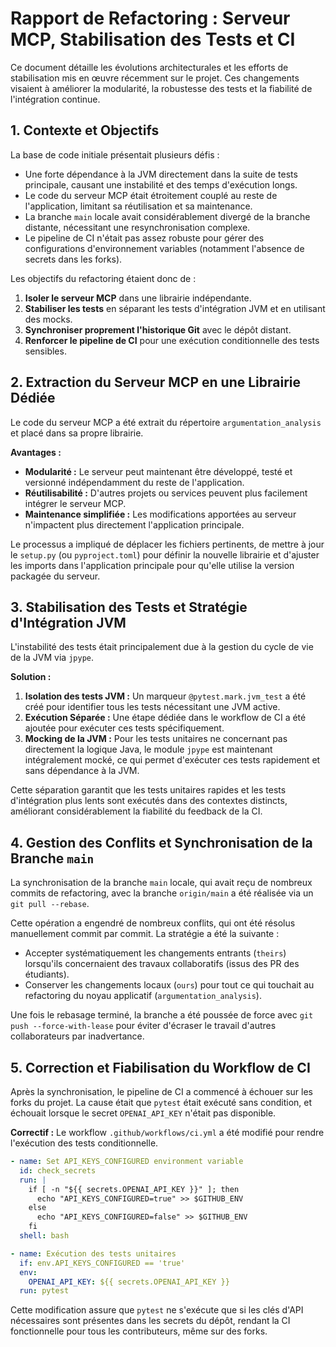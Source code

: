 # Rapport de Refactoring : Serveur MCP, Stabilisation des Tests et CI

Ce document détaille les évolutions architecturales et les efforts de stabilisation mis en œuvre récemment sur le projet. Ces changements visaient à améliorer la modularité, la robustesse des tests et la fiabilité de l'intégration continue.

## 1. Contexte et Objectifs

La base de code initiale présentait plusieurs défis :
- Une forte dépendance à la JVM directement dans la suite de tests principale, causant une instabilité et des temps d'exécution longs.
- Le code du serveur MCP était étroitement couplé au reste de l'application, limitant sa réutilisation et sa maintenance.
- La branche `main` locale avait considérablement divergé de la branche distante, nécessitant une resynchronisation complexe.
- Le pipeline de CI n'était pas assez robuste pour gérer des configurations d'environnement variables (notamment l'absence de secrets dans les forks).

Les objectifs du refactoring étaient donc de :
1.  **Isoler le serveur MCP** dans une librairie indépendante.
2.  **Stabiliser les tests** en séparant les tests d'intégration JVM et en utilisant des mocks.
3.  **Synchroniser proprement l'historique Git** avec le dépôt distant.
4.  **Renforcer le pipeline de CI** pour une exécution conditionnelle des tests sensibles.

## 2. Extraction du Serveur MCP en une Librairie Dédiée

Le code du serveur MCP a été extrait du répertoire `argumentation_analysis` et placé dans sa propre librairie.

**Avantages :**
- **Modularité :** Le serveur peut maintenant être développé, testé et versionné indépendamment du reste de l'application.
- **Réutilisabilité :** D'autres projets ou services peuvent plus facilement intégrer le serveur MCP.
- **Maintenance simplifiée :** Les modifications apportées au serveur n'impactent plus directement l'application principale.

Le processus a impliqué de déplacer les fichiers pertinents, de mettre à jour le `setup.py` (ou `pyproject.toml`) pour définir la nouvelle librairie et d'ajuster les imports dans l'application principale pour qu'elle utilise la version packagée du serveur.

## 3. Stabilisation des Tests et Stratégie d'Intégration JVM

L'instabilité des tests était principalement due à la gestion du cycle de vie de la JVM via `jpype`.

**Solution :**
1.  **Isolation des tests JVM :** Un marqueur `@pytest.mark.jvm_test` a été créé pour identifier tous les tests nécessitant une JVM active.
2.  **Exécution Séparée :** Une étape dédiée dans le workflow de CI a été ajoutée pour exécuter ces tests spécifiquement.
3.  **Mocking de la JVM :** Pour les tests unitaires ne concernant pas directement la logique Java, le module `jpype` est maintenant intégralement mocké, ce qui permet d'exécuter ces tests rapidement et sans dépendance à la JVM.

Cette séparation garantit que les tests unitaires rapides et les tests d'intégration plus lents sont exécutés dans des contextes distincts, améliorant considérablement la fiabilité du feedback de la CI.

## 4. Gestion des Conflits et Synchronisation de la Branche `main`

La synchronisation de la branche `main` locale, qui avait reçu de nombreux commits de refactoring, avec la branche `origin/main` a été réalisée via un `git pull --rebase`.

Cette opération a engendré de nombreux conflits, qui ont été résolus manuellement commit par commit. La stratégie a été la suivante :
- Accepter systématiquement les changements entrants (`theirs`) lorsqu'ils concernaient des travaux collaboratifs (issus des PR des étudiants).
- Conserver les changements locaux (`ours`) pour tout ce qui touchait au refactoring du noyau applicatif (`argumentation_analysis`).

Une fois le rebasage terminé, la branche a été poussée de force avec `git push --force-with-lease` pour éviter d'écraser le travail d'autres collaborateurs par inadvertance.

## 5. Correction et Fiabilisation du Workflow de CI

Après la synchronisation, le pipeline de CI a commencé à échouer sur les forks du projet. La cause était que `pytest` était exécuté sans condition, et échouait lorsque le secret `OPENAI_API_KEY` n'était pas disponible.

**Correctif :**
Le workflow `.github/workflows/ci.yml` a été modifié pour rendre l'exécution des tests conditionnelle.

```yaml
- name: Set API_KEYS_CONFIGURED environment variable
  id: check_secrets
  run: |
    if [ -n "${{ secrets.OPENAI_API_KEY }}" ]; then
      echo "API_KEYS_CONFIGURED=true" >> $GITHUB_ENV
    else
      echo "API_KEYS_CONFIGURED=false" >> $GITHUB_ENV
    fi
  shell: bash

- name: Exécution des tests unitaires
  if: env.API_KEYS_CONFIGURED == 'true'
  env:
    OPENAI_API_KEY: ${{ secrets.OPENAI_API_KEY }}
  run: pytest
```
Cette modification assure que `pytest` ne s'exécute que si les clés d'API nécessaires sont présentes dans les secrets du dépôt, rendant la CI fonctionnelle pour tous les contributeurs, même sur des forks.